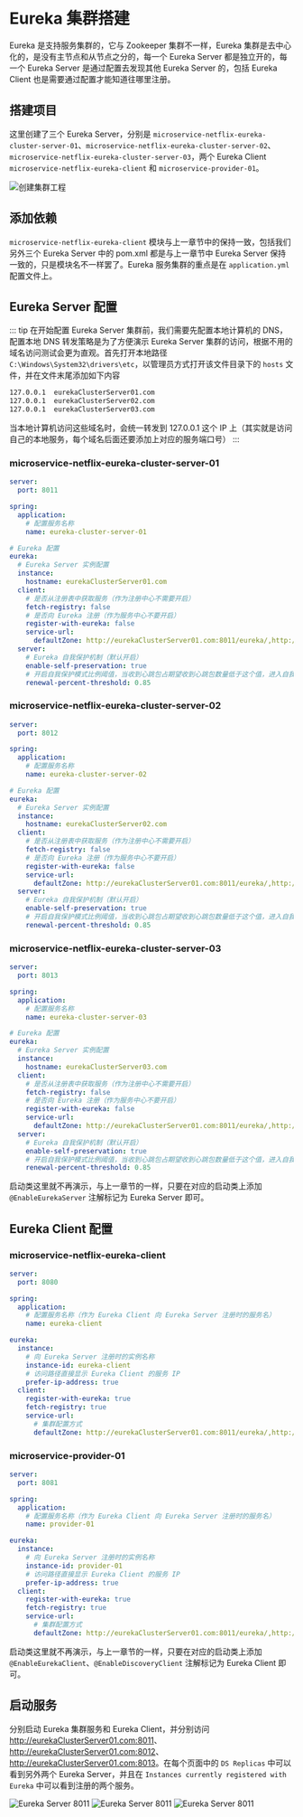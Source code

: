 # Eureka 集群搭建

Eureka 是支持服务集群的，它与 Zookeeper 集群不一样，Eureka 集群是去中心化的，是没有主节点和从节点之分的，每一个 Eureka Server 都是独立开的，每一个 Eureka Server 是通过配置去发现其他 Eureka Server 的，包括 Eureka Client 也是需要通过配置才能知道往哪里注册。

## 搭建项目

这里创建了三个 Eureka Server，分别是 `microservice-netflix-eureka-cluster-server-01`、`microservice-netflix-eureka-cluster-server-02`、`microservice-netflix-eureka-cluster-server-03`，两个 Eureka Client `microservice-netflix-eureka-client` 和 `microservice-provider-01`。

<img :src="$withBase('/img/microservice/eureka/创建集群工程.png')" alt="创建集群工程">

## 添加依赖

`microservice-netflix-eureka-client` 模块与上一章节中的保持一致，包括我们另外三个 Eureka Server 中的 pom.xml 都是与上一章节中 Eureka Server 保持一致的，只是模块名不一样罢了。Eureka 服务集群的重点是在 `application.yml` 配置文件上。

## Eureka Server 配置

::: tip
在开始配置  Eureka Server 集群前，我们需要先配置本地计算机的 DNS，配置本地 DNS 转发策略是为了方便演示 Eureka Server 集群的访问，根据不用的域名访问测试会更为直观。首先打开本地路径 `C:\Windows\System32\drivers\etc`，以管理员方式打开该文件目录下的 `hosts` 文件，并在文件末尾添加如下内容
``` bash
127.0.0.1  eurekaClusterServer01.com
127.0.0.1  eurekaClusterServer02.com
127.0.0.1  eurekaClusterServer03.com
```
当本地计算机访问这些域名时，会统一转发到 127.0.0.1 这个 IP 上（其实就是访问自己的本地服务，每个域名后面还要添加上对应的服务端口号）
:::

### microservice-netflix-eureka-cluster-server-01

``` yml
server:
  port: 8011

spring:
  application:
    # 配置服务名称
    name: eureka-cluster-server-01

# Eureka 配置
eureka:
  # Eureka Server 实例配置
  instance:
    hostname: eurekaClusterServer01.com
  client:
    # 是否从注册表中获取服务（作为注册中心不需要开启）
    fetch-registry: false
    # 是否向 Eureka 注册（作为服务中心不要开启）
    register-with-eureka: false
    service-url:
      defaultZone: http://eurekaClusterServer01.com:8011/eureka/,http://eurekaClusterServer02.com:8012/eureka/,http://eurekaClusterServer03.com:8013/eureka/
  server:
    # Eureka 自我保护机制（默认开启）
    enable-self-preservation: true
    # 开启自我保护模式比例阈值，当收到心跳包占期望收到心跳包数量低于这个值，进入自我保护模式（默认 0.85）。
    renewal-percent-threshold: 0.85
```

### microservice-netflix-eureka-cluster-server-02

``` yml
server:
  port: 8012

spring:
  application:
    # 配置服务名称
    name: eureka-cluster-server-02

# Eureka 配置
eureka:
  # Eureka Server 实例配置
  instance:
    hostname: eurekaClusterServer02.com
  client:
    # 是否从注册表中获取服务（作为注册中心不需要开启）
    fetch-registry: false
    # 是否向 Eureka 注册（作为服务中心不要开启）
    register-with-eureka: false
    service-url:
      defaultZone: http://eurekaClusterServer01.com:8011/eureka/,http://eurekaClusterServer02.com:8012/eureka/,http://eurekaClusterServer03.com:8013/eureka/
  server:
    # Eureka 自我保护机制（默认开启）
    enable-self-preservation: true
    # 开启自我保护模式比例阈值，当收到心跳包占期望收到心跳包数量低于这个值，进入自我保护模式（默认 0.85）。
    renewal-percent-threshold: 0.85
```

### microservice-netflix-eureka-cluster-server-03

``` yml
server:
  port: 8013

spring:
  application:
    # 配置服务名称
    name: eureka-cluster-server-03

# Eureka 配置
eureka:
  # Eureka Server 实例配置
  instance:
    hostname: eurekaClusterServer03.com
  client:
    # 是否从注册表中获取服务（作为注册中心不需要开启）
    fetch-registry: false
    # 是否向 Eureka 注册（作为服务中心不要开启）
    register-with-eureka: false
    service-url:
      defaultZone: http://eurekaClusterServer01.com:8011/eureka/,http://eurekaClusterServer02.com:8012/eureka/,http://eurekaClusterServer03.com:8013/eureka/
  server:
    # Eureka 自我保护机制（默认开启）
    enable-self-preservation: true
    # 开启自我保护模式比例阈值，当收到心跳包占期望收到心跳包数量低于这个值，进入自我保护模式（默认 0.85）。
    renewal-percent-threshold: 0.85
```

启动类这里就不再演示，与上一章节的一样，只要在对应的启动类上添加 `@EnableEurekaServer` 注解标记为 Eureka Server 即可。

## Eureka Client 配置

### microservice-netflix-eureka-client

``` yml
server:
  port: 8080

spring:
  application:
    # 配置服务名称（作为 Eureka Client 向 Eureka Server 注册时的服务名）
    name: eureka-client

eureka:
  instance:
    # 向 Eureka Server 注册时的实例名称
    instance-id: eureka-client
    # 访问路径直接显示 Eureka Client 的服务 IP
    prefer-ip-address: true
  client:
    register-with-eureka: true
    fetch-registry: true
    service-url:
      # 集群配置方式
      defaultZone: http://eurekaClusterServer01.com:8011/eureka/,http://eurekaClusterServer02.com:8012/eureka/,http://eurekaClusterServer03.com:8013/eureka/
```

### microservice-provider-01

``` yml
server:
  port: 8081

spring:
  application:
    # 配置服务名称（作为 Eureka Client 向 Eureka Server 注册时的服务名）
    name: provider-01

eureka:
  instance:
    # 向 Eureka Server 注册时的实例名称
    instance-id: provider-01
    # 访问路径直接显示 Eureka Client 的服务 IP
    prefer-ip-address: true
  client:
    register-with-eureka: true
    fetch-registry: true
    service-url:
      # 集群配置方式
      defaultZone: http://eurekaClusterServer01.com:8011/eureka/,http://eurekaClusterServer02.com:8012/eureka/,http://eurekaClusterServer03.com:8013/eureka/
```

启动类这里就不再演示，与上一章节的一样，只要在对应的启动类上添加 `@EnableEurekaClient`、`@EnableDiscoveryClient` 注解标记为 Eureka Client 即可。

## 启动服务

分别启动 Eureka 集群服务和 Eureka Client，并分别访问 <a href="http://eurekaClusterServer01.com:8011">http://eurekaClusterServer01.com:8011</a>、<a href="http://eurekaClusterServer01.com:8012">http://eurekaClusterServer01.com:8012</a>、<a href="http://eurekaClusterServer01.com:8013">http://eurekaClusterServer01.com:8013</a>。在每个页面中的 `DS Replicas` 中可以看到另外两个 Eureka Server，并且在 `Instances currently registered with Eureka` 中可以看到注册的两个服务。

<img :src="$withBase('/img/microservice/eureka/Eureka Server 8011.png')" alt="Eureka Server 8011">

<img :src="$withBase('/img/microservice/eureka/Eureka Server 8012.png')" alt="Eureka Server 8011">

<img :src="$withBase('/img/microservice/eureka/Eureka Server 8013.png')" alt="Eureka Server 8011">
